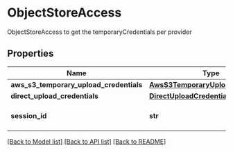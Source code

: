 # ObjectStoreAccess

ObjectStoreAccess to get the temporaryCredentials per provider
## Properties
Name | Type | Description | Notes
------------ | ------------- | ------------- | -------------
**aws_s3_temporary_upload_credentials** | [**AwsS3TemporaryUploadCredentials**](AwsS3TemporaryUploadCredentials.md) |  | [optional] 
**direct_upload_credentials** | [**DirectUploadCredentials**](DirectUploadCredentials.md) |  | [optional] 
**session_id** | **str** | The id of the upload session | [optional] 

[[Back to Model list]](../README.md#documentation-for-models) [[Back to API list]](../README.md#documentation-for-api-endpoints) [[Back to README]](../README.md)


